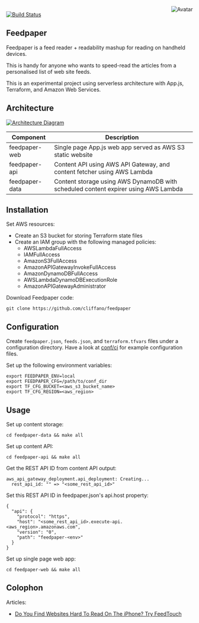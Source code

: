 <img align="right" src="https://raw.github.com/cliffano/feedpaper/master/avatar.jpg" alt="Avatar"/>

[![Build Status](https://img.shields.io/travis/cliffano/feedpaper.svg)](http://travis-ci.org/cliffano/feedpaper)
<br/>

Feedpaper
---------

Feedpaper is a feed reader + readability mashup for reading on handheld devices.

This is handy for anyone who wants to speed-read the articles from a personalised list of web site feeds.

This is an experimental project using serverless architecture with App.js, Terraform, and Amazon Web Services.

Architecture
------------

[![Architecture Diagram](https://raw.github.com/cliffano/feedpaper/master/architecture.jpg)](https://raw.github.com/cliffano/feedpaper/master/architecture.jpg)

| Component      | Description                                                                        |
|----------------|------------------------------------------------------------------------------------|
| feedpaper-web  | Single page App.js web app served as AWS S3 static website                         |
| feedpaper-api  | Content API using AWS API Gateway, and content fetcher using AWS Lambda            |
| feedpaper-data | Content storage using AWS DynamoDB with scheduled content expirer using AWS Lambda |

Installation
------------

Set AWS resources:

* Create an S3 bucket for storing Terraform state files
* Create an IAM group with the following managed policies:
    * AWSLambdaFullAccess
    * IAMFullAccess
    * AmazonS3FullAccess
    * AmazonAPIGatewayInvokeFullAccess
    * AmazonDynamoDBFullAccess
    * AWSLambdaDynamoDBExecutionRole
    * AmazonAPIGatewayAdministrator

Download Feedpaper code:

    git clone https://github.com/cliffano/feedpaper

Configuration
-------------

Create `feedpaper.json`, `feeds.json`, and `terraform.tfvars` files under a configuration directory.
Have a look at [conf/ci](https://github.com/cliffano/feedpaper/tree/master/conf/ci) for example configuration files.

Set up the following environment variables:

    export FEEDPAPER_ENV=local
    export FEEDPAPER_CFG=/path/to/conf_dir
    export TF_CFG_BUCKET=<aws_s3_bucket_name>
    export TF_CFG_REGION=<aws_region>

Usage
-----

Set up content storage:

    cd feedpaper-data && make all

Set up content API:

    cd feedpaper-api && make all

Get the REST API ID from content API output:

    aws_api_gateway_deployment.api_deployment: Creating...
      rest_api_id: "" => "<some_rest_api_id>"

Set this REST API ID in feedpaper.json's api.host property:

    {
      "api": {
        "protocol": "https",
        "host": "<some_rest_api_id>.execute-api.<aws_region>.amazonaws.com",
        "version": "0",
        "path": "feedpaper-<env>"
      }
    }

Set up single page web app:

    cd feedpaper-web && make all

Colophon
--------

Articles:

* [Do You Find Websites Hard To Read On The iPhone? Try FeedTouch](http://blog.cliffano.com/2011/02/19/do-you-find-websites-hard-to-read-on-the-iphone-try-feedtouch/)
